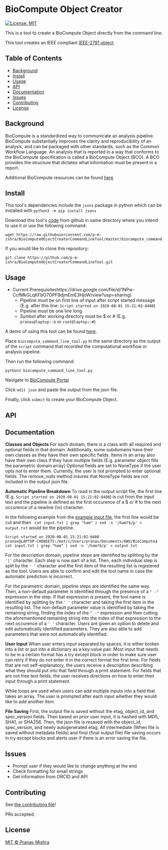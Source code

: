 # BioCompute Object Creator 

[![License: MIT](https://img.shields.io/badge/License-MIT-yellow.svg)](https://opensource.org/licenses/MIT)

This is a tool to create a BioCompute Object directly from the command line.

This tool creates an IEEE compliant [IEEE-2791 object](https://opensource.ieee.org/2791-object/ieee-2791-schema/).

## Table of Contents

- [Background](#background)
- [Install](#install)
- [Usage](#usage)
- [API](#api)
- [Documentation](#documentation)
- [Issues](#issues)
- [Contributing](#contributing)
- [License](#license)

## Background

BioCompute is a standardized way to communicate an analysis pipeline. BioCompute substantially improves the clarity and reproducibility of an analysis, and can be packaged with other standards, such as the Common Workflow Language. An analysis that is reported in a way that conforms to the BioCompute specification is called a BioCompute Object (BCO). A BCO provides the structure that dictates what information must be present in a report. 

Additional BioCompute resources can be found [here](https://biocomputeobject.org/)

## Install

This tool's dependencies include the `jsons` package in python which can be installed with `python3 -m pip install jsons` 

Download this tool's [code](https://github.com/p-m-ishra/BioComputeObjectCreatorCommandLineTool/blob/master/biocompute_command_line_tool.py) from github in same directory where you intend to use it or use the following command:

```
wget https://raw.githubusercontent.com/p-m-ishra/BioComputeObjectCreatorCommandLineTool/master/biocompute_command_line_tool.py
```

If you would like to clone this repository: 

```
git clone https://github.com/p-m-ishra/BioComputeObjectCreatorCommandLineTool.git
```

## Usage

* Current Prerequisiteshttps://drive.google.com/file/d/1NPw-CcfMkGLqKFbO7OPF9djmEmE3HjoW/view?usp=sharing)
  * Pipeline must be on first line of input after script started message (E.g. after this line: `Script started on 2020-08-01 15:21:02-0400`) 
  * Pipeline must be one line long
  * Symbol after working directory must be $ or # (E.g. `pranav@laptop:~$` or `root@laptop:~#`)

A demo of using this tool can be found [here](https://drive.google.com/file/d/1NPw-CcfMkGLqKFbO7OPF9djmEmE3HjoW/view?usp=sharing).

Place `biocompute_command_line_tool.py` in the same directory as the output of the `script` command that recorded the computational workflow or analysis pipeline.

Then run the following command:
```
python3 biocompute_command_line_tool.py 
```

Navigate to [BioCompute Portal](https://portal.aws.biochemistry.gwu.edu/bco/new/form#!)

Click `edit json` and paste the output from the json file.

Finally, click `submit` to create your BioCompute Object.

## API

## Documentation

**Classes and Objects**
For each domain, there is a class with all required and optional fields in that domain. Additionally, some subdomains have their own classes as they have their own specific fields. Items in an array also have their own class if they have multiple fields (E.g. parameter object fills the parametric domain array) Optional fields are set to NoneType if the user opts not to enter them. Currently, the user is not prompted to enter optional fields. The remove_nulls method insures that NoneType fields are not included in the output json file.

**Automatic Pipeline Breakdown**
To read in the output script file, the first line (E.g. `Script started on 2020-08-01 15:21:02-0400`) is cut from the input text and the pipeline is defined as the first occurence of a $ or # to the next occurence of a newline (\n) character. 

In the following example from the [example input file](https://github.com/p-m-ishra/BioComputeObjectCreatorCommandLineTool/blob/master/biocompute_input.txt), the first line would be cut and then ` cat input.txt | grep "ham" | sed -n '/ham?$/p' > output.txt` would be the pipeline.

```
Script started on 2020-08-01 15:21:02-0400
pranav@LAPTOP-CHO8EET5:/mnt/c/Users/pranav/Documents/GWU/BioCompute$ cat input.txt | grep "ham" | sed -n '/ham?$/p' > output.txt
```
For the description domain, pipeline steps are identified by splitting by the `'|'` character. Each step is now part of a list. Then, each individual step is split by the `' '` character and the first item of the resulting list is registered as the tool. Users are able to confirm and edit the tool name in case the automatic prediction is incorrect.

For the parametric domain, pipeline steps are identified the same way. Then, a non-default parameter is identified through the presence of a `" -"` expression in the step. If that expression is present, the tool name is identified by splitting by the `' '` character and taking the first item in the resulting list. The non-default parameter value is identified by taking the remaining string, finding the index of the `" -"` expression and then cutting the aforementioned remaining string into the index of that expression to the next occurence of a `' '` character. Users are given an option to delete and edit automatically identified parameters. They are also able to add parameters that were not automatically identified.

**User Input** 
When user enters input separated by spaces, it is either broken into a list or put into a dictionary as a key:value pair. Most input that needs to be in a certain format has a try except block in order to make sure user can retry if they do not enter it in the correct format the first time. For fields that are not self-explanatory, the users receive a description describing what they should put into that field through a print statement. For fields that are not free text fields, the user receives directions on how to enter their input through a print statement.

While loops are used when users can add multiple inputs into a field that takes an array. The user is prompted after each input whether they would like to add another item. 

**File Saving**
First, the output file is saved without the etag, object_id, and spec_version fields. Then based on prior user input, it is hashed with MD5, SHA1, or SHA256. Then, the json file is resaved with the object_id, spec_version, and newly autogenerated etag. All intermediate (When file is saved without metadata fields) and final (final output file) file saving occurs in try except blocks and alerts user if there is an error saving the file.


## Issues

* Prompt user if they would like to change anything at the end
* Check formatting for email strings
* Get information from ORCID and API

## Contributing

See [the contributing file](CONTRIBUTING.md)!

PRs accepted.

## License

[MIT © Pranav Mishra](LICENSE)

